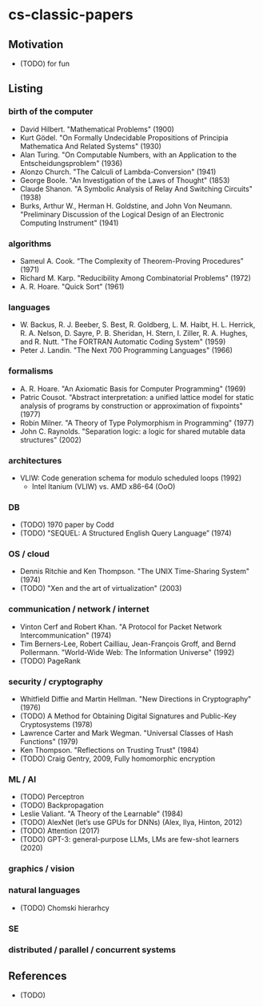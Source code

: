 # cs-classic-papers

## Motivation
- (TODO) for fun

## Listing

### birth of the computer
- David Hilbert. "Mathematical Problems" (1900)
- Kurt Gödel. "On Formally Undecidable Propositions of Principia Mathematica And Related Systems" (1930)
- Alan Turing. "On Computable Numbers, with an Application to the Entscheidungsproblem" (1936)
- Alonzo Church. "The Calculi of Lambda-Conversion" (1941)
- George Boole. "An Investigation of the Laws of Thought" (1853)
- Claude Shanon. "A Symbolic Analysis of Relay And Switching Circuits" (1938)
- Burks, Arthur W., Herman H. Goldstine, and John Von Neumann. "Preliminary Discussion of the Logical Design of an Electronic Computing Instrument" (1941)

### algorithms
- Sameul A. Cook. “The Complexity of Theorem-Proving Procedures” (1971)
- Richard M. Karp. "Reducibility Among Combinatorial Problems" (1972)
- A. R. Hoare. "Quick Sort" (1961)

### languages
- W. Backus, R. J. Beeber, S. Best, R. Goldberg, L. M. Haibt, H. L. Herrick, R. A. Nelson, D. Sayre, P. B. Sheridan, H. Stern, I. Ziller, R. A. Hughes, and R. Nutt. "The FORTRAN Automatic Coding System" (1959)
- Peter J. Landin. "The Next 700 Programming Languages" (1966)

### formalisms
- A. R. Hoare. "An Axiomatic Basis for Computer Programming" (1969)
- Patric Cousot. "Abstract interpretation: a unified lattice model for static analysis of programs by construction or approximation of fixpoints" (1977)
- Robin Milner. "A Theory of Type Polymorphism in Programming" (1977) 
- John C. Raynolds. "Separation logic: a logic for shared mutable data structures" (2002)

### architectures
- VLIW: Code generation schema for modulo scheduled loops (1992)
  - Intel Itanium (VLIW) vs. AMD x86-64 (OoO)

### DB
- (TODO) 1970 paper by Codd 
- (TODO) "SEQUEL: A Structured English Query Language” (1974)

### OS / cloud
- Dennis Ritchie and Ken Thompson. "The UNIX Time-Sharing System" (1974)
- (TODO) "Xen and the art of virtualization" (2003)

### communication / network / internet
- Vinton Cerf and Robert Khan. "A Protocol for Packet Network Intercommunication" (1974)
- Tim Berners-Lee, Robert Cailliau, Jean-François Groff, and Bernd Pollermann. "World-Wide Web: The Information Universe" (1992)
- (TODO) PageRank

### security / cryptography
- Whitfield Diffie and Martin Hellman. "New Directions in Cryptography" (1976)
- (TODO) A Method for Obtaining Digital Signatures and Public-Key Cryptosystems (1978)
- Lawrence Carter and Mark Wegman. "Universal Classes of Hash Functions" (1979)
- Ken Thompson. "Reflections on Trusting Trust" (1984)
- (TODO) Craig Gentry, 2009, Fully homomorphic encryption

### ML / AI
- (TODO) Perceptron
- (TODO) Backpropagation
- Leslie Valiant. "A Theory of the Learnable" (1984)
- (TODO) AlexNet (let’s use GPUs for DNNs) (Alex, Ilya, Hinton, 2012)
- (TODO) Attention (2017)
- (TODO) GPT-3: general-purpose LLMs, LMs are few-shot learners (2020)

### graphics / vision

### natural languages
- (TODO) Chomski hierarhcy

### SE

### distributed / parallel / concurrent systems

## References
- (TODO)